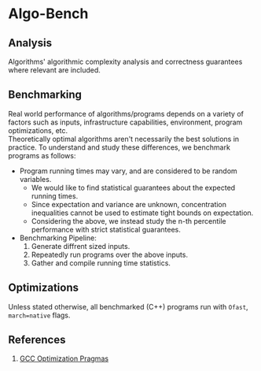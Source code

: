 # Algo-Bench

## Analysis
Algorithms' algorithmic complexity analysis and correctness guarantees where relevant are included.

## Benchmarking
Real world performance of algorithms/programs depends on a variety of factors such as inputs, infrastructure capabilities, environment, program optimizations, etc.  
Theoretically optimal algorithms aren't necessarily the best solutions in practice. To understand and study these differences, we benchmark programs as follows:  
- Program running times may vary, and are considered to be random variables.
    - We would like to find statistical guarantees about the expected running times.
    - Since expectation and variance are unknown, concentration inequalities cannot be used to estimate tight bounds on expectation.
    - Considering the above, we instead study the n-th percentile performance with strict statistical guarantees.
- Benchmarking Pipeline:
    1. Generate diffrent sized inputs.
    2. Repeatedly run programs over the above inputs.
    3. Gather and compile running time statistics.

## Optimizations
Unless stated otherwise, all benchmarked (C++) programs run with `Ofast`, `march=native` flags.

## References
1. [GCC Optimization Pragmas](https://nor-blog.pages.dev/posts/2021-10-26-gcc-optimization-pragmas/)